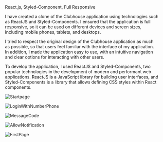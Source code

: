 React.js, Styled-Component, Full Responsive 

I have created a clone of the Clubhouse application using technologies such as ReactJS and Styled-Components. I ensured that the application is full responsive, so it can be used on different devices and screen sizes, including mobile phones, tablets, and desktops.

I tried to respect the original design of the Clubhouse application as much as possible, so that users feel familiar with the interface of my application. In addition, I made the application easy to use, with an intuitive navigation and clear options for interacting with other users.

To develop the application, I used ReactJS and Styled-Components, two popular technologies in the development of modern and performant web applications. ReactJS is a JavaScript library for building user interfaces, and Styled-Components is a library that allows defining CSS styles within React components.

![Startpage](https://user-images.githubusercontent.com/57075208/220985356-d983c9ba-d762-4bcf-9238-de4db9bab70e.png)

![LoginWithNumberPhone](https://user-images.githubusercontent.com/57075208/220985414-16477cb7-a5a7-429e-a200-8fbf60aa56b0.png)

![MessageCode](https://user-images.githubusercontent.com/57075208/220985459-920f70c1-5714-498e-81a4-18bfc74f11ec.png)

![AllowNotification](https://user-images.githubusercontent.com/57075208/220985483-cd651dd3-dedd-41b6-b146-19cd46cfd302.png)

![FirstPage](https://user-images.githubusercontent.com/57075208/220985509-2e69e170-4a9a-4d34-9583-3cd91eefd652.png)
